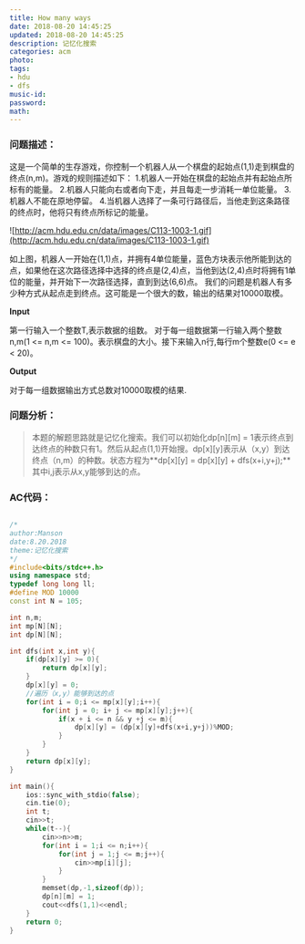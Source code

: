 ```yaml
---
title: How many ways
date: 2018-08-20 14:45:25
updated: 2018-08-20 14:45:25
description: 记忆化搜索
categories: acm
photo: 
tags: 
- hdu
- dfs
music-id:
password:
math:
---
```


### 问题描述：

这是一个简单的生存游戏，你控制一个机器人从一个棋盘的起始点(1,1)走到棋盘的终点(n,m)。游戏的规则描述如下：
1.机器人一开始在棋盘的起始点并有起始点所标有的能量。
2.机器人只能向右或者向下走，并且每走一步消耗一单位能量。
3.机器人不能在原地停留。
4.当机器人选择了一条可行路径后，当他走到这条路径的终点时，他将只有终点所标记的能量。
 
 ![http://acm.hdu.edu.cn/data/images/C113-1003-1.gif](http://acm.hdu.edu.cn/data/images/C113-1003-1.gif)


如上图，机器人一开始在(1,1)点，并拥有4单位能量，蓝色方块表示他所能到达的点，如果他在这次路径选择中选择的终点是(2,4)点，当他到达(2,4)点时将拥有1单位的能量，并开始下一次路径选择，直到到达(6,6)点。
我们的问题是机器人有多少种方式从起点走到终点。这可能是一个很大的数，输出的结果对10000取模。

**Input**

第一行输入一个整数T,表示数据的组数。
对于每一组数据第一行输入两个整数n,m(1 <= n,m <= 100)。表示棋盘的大小。接下来输入n行,每行m个整数e(0 <= e < 20)。
 
**Output**

对于每一组数据输出方式总数对10000取模的结果.

### 问题分析：

> 本题的解题思路就是记忆化搜索。我们可以初始化dp[n][m] = 1表示终点到达终点的种数只有1。然后从起点(1,1)开始搜。dp[x][y]表示从（x,y）到达终点（n,m）的种数。状态方程为**dp[x][y] = dp[x][y] + dfs(x+i,y+j);**其中i,j表示从x,y能够到达的点。

### AC代码：

```c++

/*
author:Manson
date:8.20.2018
theme:记忆化搜索 
*/
#include<bits/stdc++.h>
using namespace std;
typedef long long ll;
#define MOD 10000
const int N = 105;

int n,m;
int mp[N][N];
int dp[N][N];

int dfs(int x,int y){
	if(dp[x][y] >= 0){
		return dp[x][y];
	}
	dp[x][y] = 0;
	//遍历（x,y）能够到达的点 
	for(int i = 0;i <= mp[x][y];i++){
		for(int j = 0; i+ j <= mp[x][y];j++){
			if(x + i <= n && y +j <= m){
				dp[x][y] = (dp[x][y]+dfs(x+i,y+j))%MOD;
			}
		}
	}
	return dp[x][y];
}

int main(){
	ios::sync_with_stdio(false);
	cin.tie(0);
	int t;
	cin>>t;
	while(t--){
		cin>>n>>m;
		for(int i = 1;i <= n;i++){
			for(int j = 1;j <= m;j++){
				cin>>mp[i][j];
			}
		}
		memset(dp,-1,sizeof(dp));
		dp[n][m] = 1;
		cout<<dfs(1,1)<<endl;
	}
	return 0;
}


```
